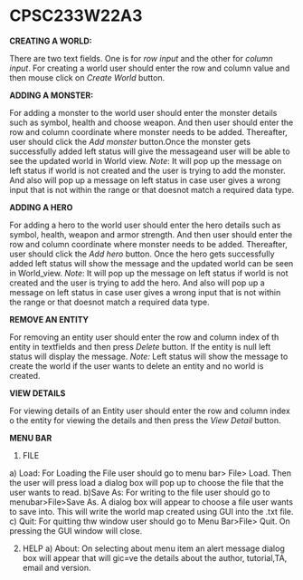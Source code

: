 # CPSC233W22A3

**CREATING A WORLD:**

There are two text fields. One is for  _row input_ and the other for _column input_. For creating a world user should enter the row and column value and then mouse click on _Create World_ button.

**ADDING A MONSTER:**

For adding a monster to the world user should enter the monster details such as symbol, health and choose weapon. And then user should enter the row and column coordinate where monster needs to be added. Thereafter, user should click the _Add monster_ button.Once the monster gets successfully added left status  will give the messageand user will be able to see the updated world in World view.
_Note_: It will pop up the message on left status if world is not created and the user is trying to add the monster. And also will pop up a message on left status in case user gives a wrong input that is not within the range or that doesnot match a required data type.

**ADDING A HERO**

For adding a hero to the world user should enter the hero details such as symbol, health, weapon and armor strength. And then user should enter the row and column coordinate where monster needs to be added. Thereafter, user should click the _Add hero_ button. Once the hero gets successfully added left status will show the message and the updated world can be seen in World_view.
_Note_: It will pop up the message on left status if world is not created and the user is trying to add the hero. And also will pop up a message on left status in case user gives a wrong input that is not within the range or that doesnot match a required data type.

**REMOVE AN ENTITY**

For removing an entity user should enter the row and column index of th entity in textfields and then press _Delete_ button. If the entity is null left status will display the message. 
_Note:_ Left status will show the message to create the world if the user wants to delete an entity and no world is created.

**VIEW DETAILS**

For viewing details of an Entity user should enter the row and column index o the entity for viewing the details and then press the _View Detail_ button.

**MENU BAR**
1. FILE

 a) Load: For Loading the File user should go to menu bar> File> Load. Then the user will press load a dialog box will pop up to choose the file that the user wants to read.
 b)Save As: For writing to the file user should go to menubar>File>Save As. A dialog box will appear to choose a file user wants to save into. This will write the world map created using GUI into the .txt file.
 c) Quit: For quitting thw window user should go to Menu Bar>File> Quit. On pressing the GUI  window will close.
 
2. HELP
  a) About: On selecting about menu item an alert message dialog box will appear that will gic=ve the details about the author, tutorial,TA, email and version.
  
  